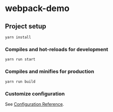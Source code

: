 # webpack-demo

## Project setup
```
yarn install
```

### Compiles and hot-reloads for development
```
yarn run start
```

### Compiles and minifies for production
```
yarn run build
```

### Customize configuration
See [Configuration Reference](https://cli.vuejs.org/config/).